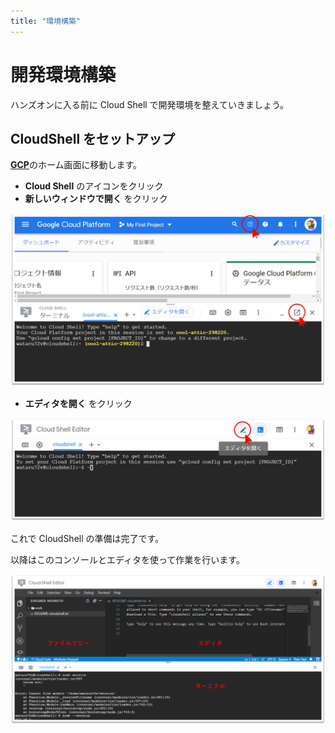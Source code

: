 ```yaml
---
title: "環境構築"
---
```


# 開発環境構築

ハンズオンに入る前に Cloud Shell で開発環境を整えていきましょう。

## CloudShell をセットアップ

[**GCP**](https://console.cloud.google.com/)のホーム画面に移動します。

- **Cloud Shell** のアイコンをクリック
- **新しいウィンドウで開く** をクリック

![](https://github.com/wataru72v/zenn/raw/main/books/wataru72v-vuepress-portfolio/image/GCP_home.png?version=2)

- **エディタを開く** をクリック

![](https://github.com/wataru72v/zenn/raw/main/books/wataru72v-vuepress-portfolio/image/GCP_cloudshell.png?version=2)

これで CloudShell の準備は完了です。

以降はこのコンソールとエディタを使って作業を行います。

![](https://github.com/wataru72v/zenn/raw/main/books/wataru72v-vuepress-portfolio/image/GCP_cloudshell_2.png)
